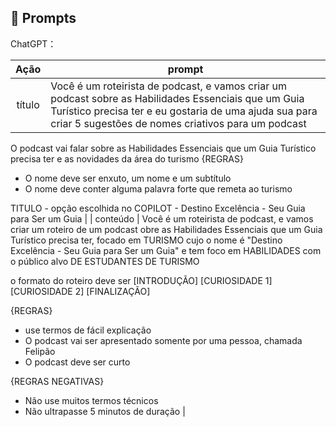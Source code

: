 ## 🧠 Prompts


ChatGPT：

|   Ação   | prompt                                                                                                                                                                                                                                                                         |
| :------: | ------------------------------------------------------------------------------------------------------------------------------------------------------------------------------------------------------------------------------------------------------------------------------ |
|  título  |  Você é um roteirista de podcast, e vamos criar um podcast sobre as Habilidades Essenciais que um Guia Turístico precisa ter e eu gostaria de uma ajuda sua para criar 5 sugestões de nomes criativos para um podcast

O podcast vai falar sobre as Habilidades Essenciais que um Guia Turístico precisa ter e as novidades da área do turismo
{REGRAS}


- O nome deve ser enxuto, um nome e um subtítulo
- O nome deve conter alguma palavra forte que remeta ao turismo


TITULO - opção escolhida no COPILOT -  Destino Excelência - Seu Guia para Ser um Guia               |
| conteúdo | Você é um roteirista de podcast, e vamos criar um  roteiro de um podcast obre as Habilidades Essenciais que um Guia Turístico precisa ter, focado em TURISMO cujo o nome é "Destino Excelência - Seu Guia para Ser um Guia" e tem foco em HABILIDADES com o público alvo DE ESTUDANTES DE TURISMO

o formato do roteiro deve ser
[INTRODUÇÃO]
[CURIOSIDADE 1]
[CURIOSIDADE 2]
[FINALIZAÇÃO]

{REGRAS}

- use termos de fácil explicação
- O podcast vai ser apresentado somente por uma pessoa, chamada Felipão
- O podcast deve ser curto

{REGRAS NEGATIVAS}
- Não use muitos termos técnicos
- Não ultrapasse 5 minutos de duração                |

